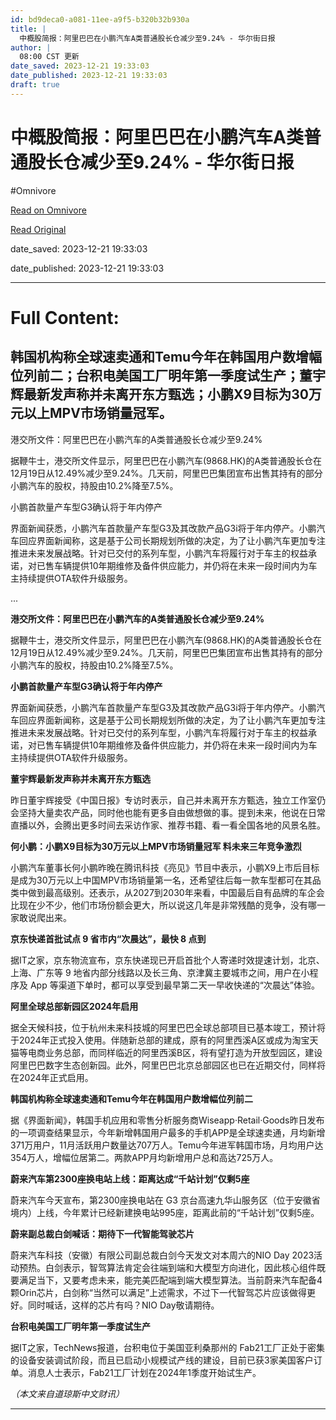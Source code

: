 ```yaml
---
id: bd9deca0-a081-11ee-a9f5-b320b32b930a
title: |
  中概股简报：阿里巴巴在小鹏汽车A类普通股长仓减少至9.24% - 华尔街日报
author: |
  08:00 CST 更新
date_saved: 2023-12-21 19:33:03
date_published: 2023-12-21 19:33:03
draft: true
---
```


# 中概股简报：阿里巴巴在小鹏汽车A类普通股长仓减少至9.24% - 华尔街日报
#Omnivore

[Read on Omnivore](https://omnivore.app/me/a-9-24-18c8fc2d179)

[Read Original](https://cn.wsj.com/amp/articles/%E4%B8%AD%E6%A6%82%E8%82%A1%E7%AE%80%E6%8A%A5-%E9%98%BF%E9%87%8C%E5%B7%B4%E5%B7%B4%E5%9C%A8%E5%B0%8F%E9%B9%8F%E6%B1%BD%E8%BD%A6a%E7%B1%BB%E6%99%AE%E9%80%9A%E8%82%A1%E9%95%BF%E4%BB%93%E5%87%8F%E5%B0%91%E8%87%B39-24-45509a37)

date_saved: 2023-12-21 19:33:03

date_published: 2023-12-21 19:33:03

--- 

# Full Content: 

## 韩国机构称全球速卖通和Temu今年在韩国用户数增幅位列前二；台积电美国工厂明年第一季度试生产；董宇辉最新发声称并未离开东方甄选；小鹏X9目标为30万元以上MPV市场销量冠军。

港交所文件：阿里巴巴在小鹏汽车的A类普通股长仓减少至9.24%

据鞭牛士，港交所文件显示，阿里巴巴在小鹏汽车(9868.HK)的A类普通股长仓在12月19日从12.49%减少至9.24%。几天前，阿里巴巴集团宣布出售其持有的部分小鹏汽车的股权，持股由10.2%降至7.5%。

小鹏首款量产车型G3确认将于年内停产

界面新闻获悉，小鹏汽车首款量产车型G3及其改款产品G3i将于年内停产。小鹏汽车回应界面新闻称，这是基于公司长期规划所做的决定，为了让小鹏汽车更加专注推进未来发展战略。针对已交付的系列车型，小鹏汽车将履行对于车主的权益承诺，对已售车辆提供10年期维修及备件供应能力，并仍将在未来一段时间内为车主持续提供OTA软件升级服务。

...

**港交所文件：阿里巴巴在小鹏汽车的A类普通股长仓减少至9.24%**

据鞭牛士，港交所文件显示，阿里巴巴在小鹏汽车(9868.HK)的A类普通股长仓在12月19日从12.49%减少至9.24%。几天前，阿里巴巴集团宣布出售其持有的部分小鹏汽车的股权，持股由10.2%降至7.5%。

**小鹏首款量产车型G3确认将于年内停产**

界面新闻获悉，小鹏汽车首款量产车型G3及其改款产品G3i将于年内停产。小鹏汽车回应界面新闻称，这是基于公司长期规划所做的决定，为了让小鹏汽车更加专注推进未来发展战略。针对已交付的系列车型，小鹏汽车将履行对于车主的权益承诺，对已售车辆提供10年期维修及备件供应能力，并仍将在未来一段时间内为车主持续提供OTA软件升级服务。

**董宇辉最新发声称并未离开东方甄选**

昨日董宇辉接受《中国日报》专访时表示，自己并未离开东方甄选，独立工作室仍会坚持大量卖农产品，同时他也能有更多自由做想做的事。提到未来，他说在日常直播以外，会腾出更多时间去采访作家、推荐书籍、看一看全国各地的风景名胜。

**何小鹏：小鹏X9目标为30万元以上MPV市场销量冠军 料未来三年竞争激烈**

小鹏汽车董事长何小鹏昨晚在腾讯科技《亮见》节目中表示，小鹏X9上市后目标是成为30万元以上中国MPV市场销量第一名，还希望往后每一款车型都可在其品类中做到最高级别。还表示，从2027到2030年来看，中国最后自有品牌的车企会比现在少不少，他们市场份额会更大，所以说这几年是非常残酷的竞争，没有哪一家敢说爬出来。

**京东快递首批试点 9 省市内“次晨达”，最快 8 点到**

据IT之家，京东物流宣布，京东快递现已开启首批个人寄递时效提速计划，北京、上海、广东等 9 地省内部分线路以及长三角、京津冀主要城市之间，用户在小程序及 App 等渠道下单时，都可以享受到最早第二天一早收快递的“次晨达”体验。

**阿里全球总部新园区2024年启用**

据全天候科技，位于杭州未来科技城的阿里巴巴全球总部项目已基本竣工，预计将于2024年正式投入使用。伴随新总部的建成，原有的阿里西溪A区或成为淘宝天猫等电商业务总部，而同样临近的阿里西溪B区，将有望打造为开放型园区，建设阿里巴巴数字生态创新园。此外，阿里巴巴北京总部园区也已在近期交付，同样将在2024年正式启用。

**韩国机构称全球速卖通和Temu今年在韩国用户数增幅位列前二**

据《界面新闻》，韩国手机应用和零售分析服务商Wiseapp·Retail·Goods昨日发布的一项调查结果显示，今年新增韩国用户最多的手机APP是全球速卖通，月均新增371万用户，11月活跃用户数量达707万人。Temu今年进军韩国市场，月均用户达354万人，增幅位居第二。两款APP月均新增用户总和高达725万人。

**蔚来汽车第2300座换电站上线：距离达成“千站计划”仅剩5座**

蔚来汽车今天宣布，第2300座换电站在 G3 京台高速九华山服务区（位于安徽省境内）上线，今年累计已经新建换电站995座，距离此前的“千站计划”仅剩5座。

**蔚来副总裁白剑喊话：期待下一代智能驾驶芯片**

蔚来汽车科技（安徽）有限公司副总裁白剑今天发文对本周六的NIO Day 2023活动预热。白剑表示，智驾算法肯定会往端到端和大模型方向进化，因此核心组件既要满足当下，又要考虑未来，能完美匹配端到端大模型算法。当前蔚来汽车配备4颗Orin芯片，白剑称“当然可以满足”上述需求，不过下一代智驾芯片应该做得更好。同时喊话，这样的芯片有吗？NIO Day敬请期待。

**台积电美国工厂明年第一季度试生产**

据IT之家，TechNews报道，台积电位于美国亚利桑那州的 Fab21工厂正处于密集的设备安装调试阶段，而且已启动小规模试产线的建设，目前已获3家美国客户订单。消息人士表示，Fab21工厂计划在2024年1季度开始试生产。

_（本文来自道琼斯中文财讯）_

---

